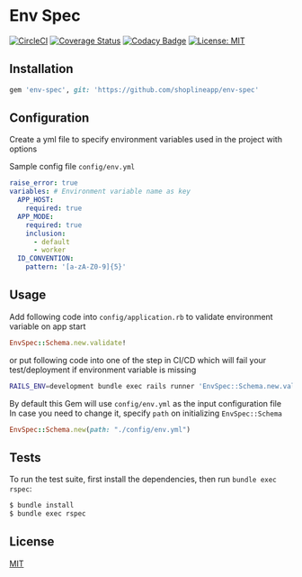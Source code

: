 # Env Spec

[![CircleCI](https://circleci.com/gh/shoplineapp/env-spec/tree/master.svg?style=shield)](https://circleci.com/gh/shoplineapp/env-spec/tree/master)
[![Coverage Status](https://coveralls.io/repos/github/shoplineapp/env-spec/badge.svg?branch=master)](https://coveralls.io/github/shoplineapp/env-spec?branch=master)
[![Codacy Badge](https://api.codacy.com/project/badge/Grade/f8b92add19c249c29650997cebaace5b)](https://www.codacy.com/app/shoplineapp/env-spec?utm_source=github.com&amp;utm_medium=referral&amp;utm_content=shoplineapp/env-spec&amp;utm_campaign=Badge_Grade)
[![License: MIT](https://img.shields.io/badge/License-MIT-brightgreen.svg)](LICENSE)

## Installation

```ruby
gem 'env-spec', git: 'https://github.com/shoplineapp/env-spec'
```

## Configuration

Create a yml file to specify environment variables used in the project with options  

Sample config file `config/env.yml`
```yml
raise_error: true
variables: # Environment variable name as key
  APP_HOST:
    required: true
  APP_MODE:
    required: true
    inclusion:
      - default
      - worker
  ID_CONVENTION:
    pattern: '[a-zA-Z0-9]{5}'
```

## Usage

Add following code into `config/application.rb` to validate environment variable on app start
```ruby
EnvSpec::Schema.new.validate!
```

or put following code into one of the step in CI/CD which will fail your test/deployment if environment variable is missing
```bash
RAILS_ENV=development bundle exec rails runner 'EnvSpec::Schema.new.validate!'
```

By default this Gem will use `config/env.yml` as the input configuration file  
In case you need to change it, specify `path` on initializing `EnvSpec::Schema`
```ruby
EnvSpec::Schema.new(path: "./config/env.yml")
```

## Tests

To run the test suite, first install the dependencies, then run `bundle exec rspec`:

```bash
$ bundle install
$ bundle exec rspec
```

## License

[MIT](LICENSE)
